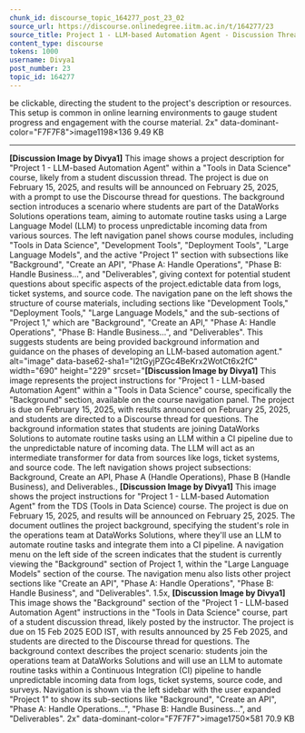 ```yaml
---
chunk_id: discourse_topic_164277_post_23_02
source_url: https://discourse.onlinedegree.iitm.ac.in/t/164277/23
source_title: Project 1 - LLM-based Automation Agent - Discussion Thread [TDS Jan 2025]
content_type: discourse
tokens: 1000
username: Divya1
post_number: 23
topic_id: 164277
---
```


 be clickable, directing the student to the project's description or resources. This setup is common in online learning environments to gauge student progress and engagement with the course material. 2x" data-dominant-color="F7F7F8">image1198×136 9.49 KB

---

**[Discussion Image by Divya1]** This image shows a project description for "Project 1 - LLM-based Automation Agent" within a "Tools in Data Science" course, likely from a student discussion thread. The project is due on February 15, 2025, and results will be announced on February 25, 2025, with a prompt to use the Discourse thread for questions. The background section introduces a scenario where students are part of the DataWorks Solutions operations team, aiming to automate routine tasks using a Large Language Model (LLM) to process unpredictable incoming data from various sources. The left navigation panel shows course modules, including "Tools in Data Science", "Development Tools", "Deployment Tools", "Large Language Models", and the active "Project 1" section with subsections like "Background", "Create an API", "Phase A: Handle Operations", "Phase B: Handle Business...", and "Deliverables", giving context for potential student questions about specific aspects of the project.edictable data from logs, ticket systems, and source code. The navigation pane on the left shows the structure of course materials, including sections like "Development Tools," "Deployment Tools," "Large Language Models," and the sub-sections of "Project 1," which are "Background", "Create an API," "Phase A: Handle Operations", "Phase B: Handle Business...", and "Deliverables". This suggests students are being provided background information and guidance on the phases of developing an LLM-based automation agent." alt="image" data-base62-sha1="l2tGyjPZGc4BeKrx2WotCt6x2fC" width="690" height="229" srcset="**[Discussion Image by Divya1]** This image represents the project instructions for "Project 1 - LLM-based Automation Agent" within a "Tools in Data Science" course, specifically the "Background" section, available on the course navigation panel. The project is due on February 15, 2025, with results announced on February 25, 2025, and students are directed to a Discourse thread for questions. The background information states that students are joining DataWorks Solutions to automate routine tasks using an LLM within a CI pipeline due to the unpredictable nature of incoming data. The LLM will act as an intermediate transformer for data from sources like logs, ticket systems, and source code. The left navigation shows project subsections: Background, Create an API, Phase A (Handle Operations), Phase B (Handle Business), and Deliverables., **[Discussion Image by Divya1]** This image shows the project instructions for "Project 1 - LLM-based Automation Agent" from the TDS (Tools in Data Science) course. The project is due on February 15, 2025, and results will be announced on February 25, 2025. The document outlines the project background, specifying the student's role in the operations team at DataWorks Solutions, where they'll use an LLM to automate routine tasks and integrate them into a CI pipeline. A navigation menu on the left side of the screen indicates that the student is currently viewing the "Background" section of Project 1, within the "Large Language Models" section of the course. The navigation menu also lists other project sections like "Create an API", "Phase A: Handle Operations", "Phase B: Handle Business", and "Deliverables". 1.5x, **[Discussion Image by Divya1]** This image shows the "Background" section of the "Project 1 - LLM-based Automation Agent" instructions in the "Tools in Data Science" course, part of a student discussion thread, likely posted by the instructor. The project is due on 15 Feb 2025 EOD IST, with results announced by 25 Feb 2025, and students are directed to the Discourse thread for questions. The background context describes the project scenario: students join the operations team at DataWorks Solutions and will use an LLM to automate routine tasks within a Continuous Integration (CI) pipeline to handle unpredictable incoming data from logs, ticket systems, source code, and surveys. Navigation is shown via the left sidebar with the user expanded "Project 1" to show its sub-sections like "Background", "Create an API", "Phase A: Handle Operations...", "Phase B: Handle Business...", and "Deliverables". 2x" data-dominant-color="F7F7F7">image1750×581 70.9 KB
